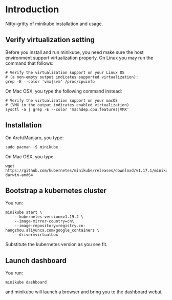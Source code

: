 # Introduction

Nitty-gritty of minikube installation and usage.

## Verify virtualization setting

Before you install and run minikube, you need make sure the host environment
support virtualization properly. On Linux you may run the command that follows:

    # Verify the virtualization support on your Linux OS
    # (a non-empty output indicates supported virtualization):
    grep -E --color 'vmx|svm' /proc/cpuinfo

On Mac OSX, you type the following command instead:

    # Verify the virtualization support on your macOS
    # (VMX in the output indicates enabled virtualization)
    sysctl -a | grep -E --color 'machdep.cpu.features|VMX'

## Installation

On Arch/Manjaro, you type:

    sudo pacman -S minikube

On Mac OSX, you type:

    wget https://github.com/kubernetes/minikube/releases/download/v1.17.1/minikube-darwin-amd64


## Bootstrap a kubernetes cluster

You run:

    minikube start \
        --kubernetes-version=v1.19.2 \
        --image-mirror-country=cn\
        --image-repository=registry.cn-hangzhou.aliyuncs.com/google_containers \
        --driver=virtualbox

Substitute the kubernetes version as you see fit.

## Launch dashboard

You run:

    minikube dashboard

and minikube will launch a browser and bring you to the dashboard webui.

